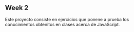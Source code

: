 ## Week 2
Este proyecto consiste en ejercicios que ponene a prueba los conocimientos obtenitos en clases acerca de JavaScript.
